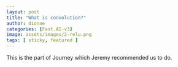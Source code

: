 ```yaml
---
layout: post
title: "What is convolution?"
author: dionne
categories: [Fast.AI-v3]
image: assets/images/2-relu.png
tags: [ sticky, featured ]
---
```


This is the part of Journey which Jeremy recommended us to do.
